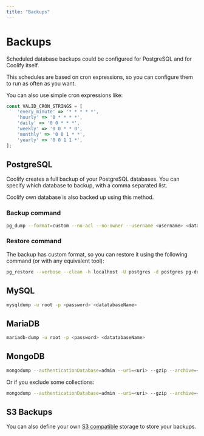 ```yaml
---
title: "Backups"
---
```


# Backups

Scheduled database backups could be configured for PostgreSQL and for Coolify itself.

This schedules are based on cron expressions, so you can configure them to run as often as you want.

You can also use simple cron expressions like:

```js
const VALID_CRON_STRINGS = [
    'every_minute' => '* * * * *',
    'hourly' => '0 * * * *',
    'daily' => '0 0 * * *',
    'weekly' => '0 0 * * 0',
    'monthly' => '0 0 1 * *',
    'yearly' => '0 0 1 1 *',
];
```

## PostgreSQL

Coolify creates a full backup of your PostgreSQL databases. You can specify which database to backup, with a comma separated list.

<Aside type="tip">Coolify own database is also backed up using this method.</Aside>

### Backup command

```bash
pg_dump --format=custom --no-acl --no-owner --username <username> <databaseName>
```

### Restore command

The backup has custom format, so you can restore it using the following command (or with any equivalent tool):

```bash
pg_restore --verbose --clean -h localhost -U postgres -d postgres pg-dump-postgres-1697207547.dmp
```

## MySQL

```bash
mysqldump -u root -p <password> <datatabaseName>
```

## MariaDB

```bash
mariadb-dump -u root -p <password> <datatabaseName>
```

## MongoDB

```bash
mongodump --authenticationDatabase=admin --uri=<uri> --gzip --archive=<archive>
```

Or if you exclude some collections:

```bash
mongodump --authenticationDatabase=admin --uri=<uri> --gzip --archive=<archive> --excludeCollection=<collectionName> --excludeCollection=<collectionName>
```

## S3 Backups

You can also define your own [S3 compatible](/docs/knowledge-base/s3) storage to store your backups.

